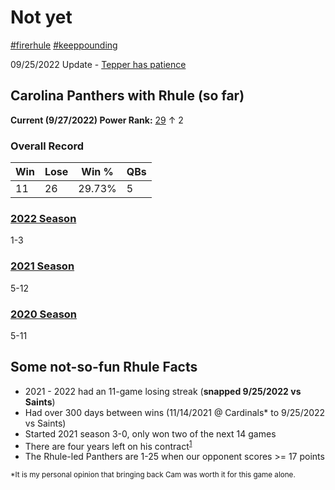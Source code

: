 # Not yet

[#firerhule](https://twitter.com/hashtag/firerhule)
[#keeppounding](https://twitter.com/hashtag/keeppounding)

09/25/2022 Update - [Tepper has patience](https://www.nfl.com/news/panthers-owner-david-tepper-expected-to-be-patient-with-head-coach-matt-rhule-as)

## Carolina Panthers with Rhule (so far)

**Current (9/27/2022) Power Rank:** [29](https://www.nfl.com/news/nfl-power-rankings-week-4-2022-nfl-season) &uarr; 2

### Overall Record

| Win | Lose | Win % | QBs |
|-----|------|-------|-----|
| 11 | 26 | 29.73% | 5 |

### [2022 Season](https://www.panthers.com/schedule/2022/)

1-3

### [2021 Season](https://www.panthers.com/schedule/2021/)

5-12

### [2020 Season](https://www.panthers.com/schedule/2020/)

5-11

## Some not-so-fun Rhule Facts

- 2021 - 2022 had an 11-game losing streak (**snapped 9/25/2022 vs Saints**)
- Had over 300 days between wins (11/14/2021 @ Cardinals* to 9/25/2022 vs Saints)
- Started 2021 season 3-0, only won two of the next 14 games
- There are four years left on his contract<sup>[1](https://www.si.com/nfl/2022/01/08/carolina-panthers-plan-to-keep-matt-rhule-for-2022-season)</sup>
- The Rhule-led Panthers are 1-25 when our opponent scores >= 17 points

<sub>*It is my personal opinion that bringing back Cam was worth it for this game alone.</sub>
